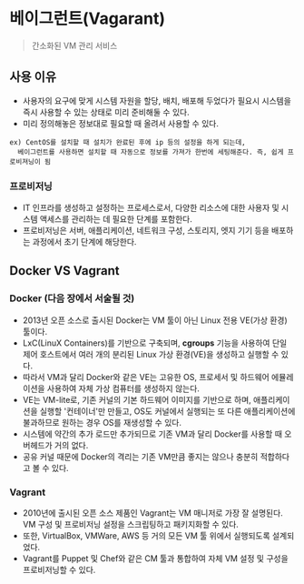 # 베이그런트(Vagarant)
> 간소화된 VM 관리 서비스

## 사용 이유
- 사용자의 요구에 맞게 시스템 자원을 할당, 배치, 배포해 두었다가 필요시 시스템을 즉시 사용할 수 있는 상태로 미리 준비해둘 수 있다.
- 미리 정의해놓은 정보대로 필요할 때 올려서 사용할 수 있다.
```
ex) CentOS를 설치할 때 설치가 완료된 후에 ip 등의 설정을 하게 되는데, 
  베이그런트를 사용하면 설치할 때 자동으로 정보를 가져가 한번에 세팅해준다. 즉, 쉽게 프로비져닝이 됨
```

### 프로비저닝
- IT 인프라를 생성하고 설정하는 프로세스로서, 다양한 리소스에 대한 사용자 및 시스템 액세스를 관리하는 데 필요한 단계를 포함한다. 
- 프로비저닝은 서버, 애플리케이션, 네트워크 구성, 스토리지, 엣지 기기 등을 배포하는 과정에서 초기 단계에 해당한다.


## Docker VS Vagrant

### Docker (다음 장에서 서술될 것)
- 2013년 오픈 소스로 출시된 Docker는 VM 툴이 아닌 Linux 전용 VE(가상 환경) 툴이다. 
- LxC(LinuX Containers)를 기반으로 구축되며, __cgroups__ 기능을 사용하여 단일 제어 호스트에서 여러 개의 분리된 Linux 가상 환경(VE)을 생성하고 실행할 수 있다. 
- 따라서 VM과 달리 Docker와 같은 VE는 고유한 OS, 프로세서 및 하드웨어 에뮬레이션을 사용하여 자체 가상 컴퓨터를 생성하지 않는다. 
- VE는 VM-lite로, 기존 커널의 기본 하드웨어 이미지를 기반으로 하며, 애플리케이션을 실행할 '컨테이너'만 만들고, OS도 커널에서 실행되는 또 다른 애플리케이션에 불과하므로 원하는 경우 OS를 재생성할 수 있다.
- 시스템에 약간의 추가 로드만 추가되므로 기존 VM과 달리 Docker를 사용할 때 오버헤드가 거의 없다. 
- 공유 커널 때문에 Docker의 격리는 기존 VM만큼 좋지는 않으나 충분히 적합하다고 볼 수 있다.

### Vagrant
- 2010년에 출시된 오픈 소스 제품인 Vagrant는 VM 매니저로 가장 잘 설명된다. VM 구성 및 프로비저닝 설정을 스크립팅하고 패키지화할 수 있다. 
- 또한, VirtualBox, VMWare, AWS 등 거의 모든 VM 툴 위에서 실행되도록 설계되었다. 
- Vagrant를 Puppet 및 Chef와 같은 CM 툴과 통합하여 자체 VM 설정 및 구성을 프로비저닝할 수 있다.
